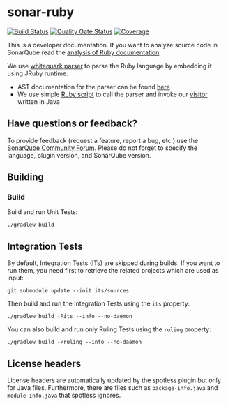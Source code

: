 # sonar-ruby

[![Build Status](https://api.cirrus-ci.com/github/SonarSource/sonar-ruby.svg?branch=master)](https://cirrus-ci.com/github/SonarSource/sonar-ruby)
[![Quality Gate Status](https://next.sonarqube.com/sonarqube/api/project_badges/measure?project=SonarSource_sonar-ruby&metric=alert_status&token=sqb_a78a1551add08b844fb442b01edcb5cc144ed1cb)](https://next.sonarqube.com/sonarqube/dashboard?id=SonarSource_sonar-ruby)
[![Coverage](https://next.sonarqube.com/sonarqube/api/project_badges/measure?project=SonarSource_sonar-ruby&metric=coverage&token=sqb_a78a1551add08b844fb442b01edcb5cc144ed1cb)](https://next.sonarqube.com/sonarqube/dashboard?id=SonarSource_sonar-ruby)

This is a developer documentation. If you want to analyze source code in SonarQube read the [analysis of Ruby documentation](https://docs.sonarqube.org/latest/analysis/languages/ruby/).

We use [whitequark parser](https://github.com/whitequark/parser) to parse the Ruby language by embedding it using JRuby runtime.

* AST documentation for the parser can be found [here](https://github.com/whitequark/parser/blob/master/doc/AST_FORMAT.md)
* We use simple [Ruby script](sonar-ruby-plugin/src/main/resources/whitequark_parser_init.rb) to call the parser and invoke our [visitor](sonar-ruby-plugin/src/main/java/org/sonarsource/ruby/converter/RubyVisitor.java) written in Java

## Have questions or feedback?

To provide feedback (request a feature, report a bug, etc.) use the [SonarQube Community Forum](https://community.sonarsource.com/). Please do not forget to specify the language, plugin version, and SonarQube version.

## Building

### Build
Build and run Unit Tests:

    ./gradlew build

## Integration Tests

By default, Integration Tests (ITs) are skipped during builds.
If you want to run them, you need first to retrieve the related projects which are used as input:

    git submodule update --init its/sources

Then build and run the Integration Tests using the `its` property:

    ./gradlew build -Pits --info --no-daemon

You can also build and run only Ruling Tests using the `ruling` property:

    ./gradlew build -Pruling --info --no-daemon


## License headers

License headers are automatically updated by the spotless plugin but only for Java files.
Furthermore, there are files such as `package-info.java` and `module-info.java` that spotless ignores. 

